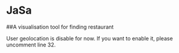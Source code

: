 # JaSa
##A visualisation tool for finding restaurant

User geolocation is disable for now.
If you want to enable it, please uncomment line 32.
